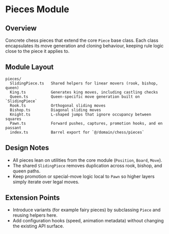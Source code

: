 # Pieces Module

## Overview
Concrete chess pieces that extend the core `Piece` base class. Each class encapsulates its move generation and cloning behaviour, keeping rule logic close to the piece it applies to.

## Module Layout
```
pieces/
  SlidingPiece.ts   Shared helpers for linear movers (rook, bishop, queen)
  King.ts           Generates king moves, including castling checks
  Queen.ts          Queen-specific move generation built on `SlidingPiece`
  Rook.ts           Orthogonal sliding moves
  Bishop.ts         Diagonal sliding moves
  Knight.ts         L-shaped jumps that ignore occupancy between squares
  Pawn.ts           Forward pushes, captures, promotion hooks, and en passant
  index.ts          Barrel export for `@/domain/chess/pieces`
```

## Design Notes
- All pieces lean on utilities from the core module (`Position`, `Board`, `Move`).
- The shared `SlidingPiece` removes duplication across rook, bishop, and queen paths.
- Keep promotion or special-move logic local to `Pawn` so higher layers simply iterate over legal moves.

## Extension Points
- Introduce variants (for example fairy pieces) by subclassing `Piece` and reusing helpers here.
- Add configuration hooks (speed, animation metadata) without changing the existing API surface.
